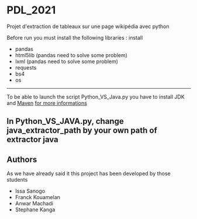 # PDL_2021
Projet d'extraction de tableaux sur une page wikipédia avec python


Before run you must install the following libraries :
install 
- pandas
- html5lib (pandas need to solve some problem)
- lxml (pandas need to solve some problem)
- requests
- bs4
- os
------------------------------------------------------------------------------------------
To be able to launch the script Python_VS_Java.py you have to install JDK and [Maven](https://maven.apache.org/)
[for more informations](https://maven.apache.org/install.html)

In Python_VS_JAVA.py, change java_extractor_path by your own path of extractor java
------------------------------------------------------------------------------------------

## Authors

As we have already said it this project has been developed by those students
* Issa Sanogo
* Franck Kouamelan
* Anwar Machadi
* Stephane Kanga


